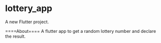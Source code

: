 # lottery_app

A new Flutter project.

====About====
A flutter app to get a random lottery number and declare the result.
